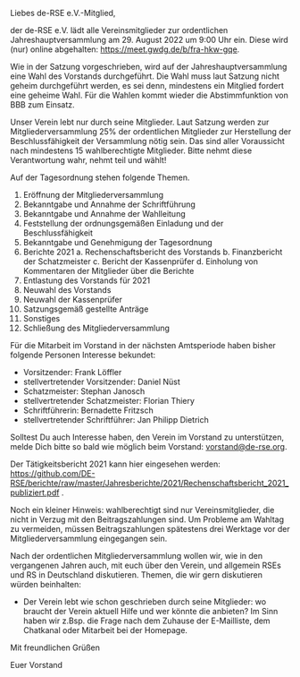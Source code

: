 Liebes de-RSE e.V.-Mitglied,

der de-RSE e.V. lädt alle Vereinsmitglieder zur ordentlichen Jahreshauptversammlung am 29. August 2022 um 9:00 Uhr ein. Diese wird (nur) online abgehalten: https://meet.gwdg.de/b/fra-hkw-gqe.

Wie in der Satzung vorgeschrieben, wird auf der Jahreshauptversammlung eine Wahl des Vorstands durchgeführt. Die Wahl muss laut Satzung nicht geheim durchgeführt werden, es sei denn, mindestens ein Mitglied fordert eine geheime Wahl. Für die Wahlen kommt wieder die Abstimmfunktion von BBB zum Einsatz.

Unser Verein lebt nur durch seine Mitglieder. Laut Satzung werden zur Mitgliederversammlung 25% der ordentlichen Mitglieder zur Herstellung der Beschlussfähigkeit der Versammlung nötig sein. Das sind aller Voraussicht nach mindestens 15 wahlberechtigte Mitglieder. Bitte nehmt diese Verantwortung wahr, nehmt teil und wählt!

Auf der Tagesordnung stehen folgende Themen.

1. Eröffnung der Mitgliederversammlung
2. Bekanntgabe und Annahme der Schriftführung
3. Bekanntgabe und Annahme der Wahlleitung
4. Feststellung der ordnungsgemäßen Einladung und der Beschlussfähigkeit
5. Bekanntgabe und Genehmigung der Tagesordnung
6. Berichte 2021
    a. Rechenschaftsbericht des Vorstands
    b. Finanzbericht der Schatzmeister
    c. Bericht der Kassenprüfer
    d.  Einholung von Kommentaren der Mitglieder über die Berichte
7. Entlastung des Vorstands für 2021
8. Neuwahl des Vorstands
9. Neuwahl der Kassenprüfer
10. Satzungsgemäß gestellte Anträge
11. Sonstiges
12. Schließung des Mitgliederversammlung

Für die Mitarbeit im Vorstand in der nächsten Amtsperiode haben bisher folgende Personen Interesse bekundet:

- Vorsitzender: Frank Löffler
- stellvertretender Vorsitzender: Daniel Nüst
- Schatzmeister: Stephan Janosch
- stellvertretender Schatzmeister: Florian Thiery
- Schriftführerin: Bernadette Fritzsch
- stellvertretender Schriftführer: Jan Philipp Dietrich

Solltest Du auch Interesse haben, den Verein im Vorstand zu unterstützen, melde Dich bitte so bald wie möglich beim Vorstand: vorstand@de-rse.org.

Der Tätigkeitsbericht 2021 kann hier eingesehen werden: https://github.com/DE-RSE/berichte/raw/master/Jahresberichte/2021/Rechenschaftsbericht_2021_publiziert.pdf .

Noch ein kleiner Hinweis: wahlberechtigt sind nur Vereinsmitglieder, die nicht in Verzug mit den Beitragszahlungen sind. Um Probleme am Wahltag zu vermeiden, müssen Beitragszahlungen spätestens drei Werktage vor der Mitgliederversammlung eingegangen sein.

Nach der ordentlichen Mitgliederversammlung wollen wir, wie in den vergangenen Jahren auch, mit euch über den Verein, und allgemein RSEs und RS in Deutschland diskutieren. Themen, die wir gern diskutieren würden beinhalten:

- Der Verein lebt wie schon geschrieben durch seine Mitglieder: wo braucht der Verein aktuell Hilfe und wer könnte die anbieten? Im Sinn haben wir z.Bsp. die Frage nach dem Zuhause der E-Mailliste, dem Chatkanal oder Mitarbeit bei der Homepage.

Mit freundlichen Grüßen

Euer Vorstand

